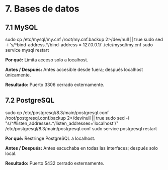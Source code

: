 # 7. Bases de datos

## 7.1 MySQL
sudo cp /etc/mysql/my.cnf /root/my.cnf.backup 2>/dev/null || true
sudo sed -i 's/^bind-address.*/bind-address = 127.0.0.1/' /etc/mysql/my.cnf
sudo service mysql restart

**Por qué:** Limita acceso solo a localhost.

**Antes / Después:** Antes accesible desde fuera; después localhost únicamente.

**Resultado:** Puerto 3306 cerrado externamente.

## 7.2 PostgreSQL
sudo cp /etc/postgresql/8.3/main/postgresql.conf /root/postgresql.conf.backup 2>/dev/null || true
sudo sed -i "s/^#listen_addresses.*/listen_addresses='localhost'/" /etc/postgresql/8.3/main/postgresql.conf
sudo service postgresql restart

**Por qué:** Restringe PostgreSQL a localhost.

**Antes / Después:** Antes escuchaba en todas las interfaces; después solo local.

**Resultado:** Puerto 5432 cerrado externamente.
